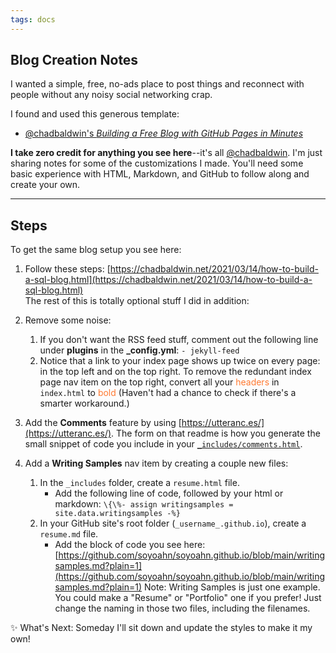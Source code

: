 ```yaml
---
tags: docs
---
```

## Blog Creation Notes
I wanted a simple, free, no-ads place to post things and reconnect with people without any noisy social networking crap.

I found and used this generous template: 
 - [@chadbaldwin's _Building a Free Blog with GitHub Pages in Minutes_](https://chadbaldwin.net/2021/03/14/how-to-build-a-sql-blog.html)
 
**I take zero credit for anything you see here**--it's all [@chadbaldwin](https://github.com/chadbaldwin). I'm just sharing notes for some of the customizations I made. You'll need some basic experience with HTML, Markdown, and GitHub to follow along and create your own.

---

## Steps
To get the same blog setup you see here: 
1. Follow these steps: [https://chadbaldwin.net/2021/03/14/how-to-build-a-sql-blog.html](https://chadbaldwin.net/2021/03/14/how-to-build-a-sql-blog.html) <br>The rest of this is totally optional stuff I did in addition:

2. Remove some noise: 
	1. If you don't want the RSS feed stuff, comment out the following line under **plugins** in the **_config.yml**: `- jekyll-feed`
	2. Notice that a link to your index page shows up twice on every page: in the top left and on the top right. To remove the redundant index page nav item on the top right, convert all your <font color="#FF7A32">headers</font> in `index.html` to <font color="#FF7A32">bold</font> (Haven't had a chance to check if there's a smarter workaround.) 
3. Add the **Comments** feature by using [https://utteranc.es/](https://utteranc.es/). The form on that readme is how you generate the small snippet of code you include in your [`_includes/comments.html`](https://github.com/soyoahn/soyoahn.github.io/blob/4d45a93eb0e5d3e8518eb254974de5bd0bd8caab/_includes/comments.html).
4. Add a **Writing Samples** nav item by creating a couple new files: 
	1. In the `_includes` folder, create a `resume.html` file. 
		- Add the following line of code, followed by your html or markdown: `\{\%- assign writingsamples = site.data.writingsamples -%}`
	2. In your GitHub site's root folder (`_username_.github.io`), create a `resume.md` file.
		- Add the block of code you see here: [https://github.com/soyoahn/soyoahn.github.io/blob/main/writingsamples.md?plain=1](https://github.com/soyoahn/soyoahn.github.io/blob/main/writingsamples.md?plain=1)
		Note: Writing Samples is just one example. You could make a "Resume" or "Portfolio" one if you prefer! Just change the naming in those two files, including the filenames. 
		
✨ What's Next: Someday I'll sit down and update the styles to make it my own!